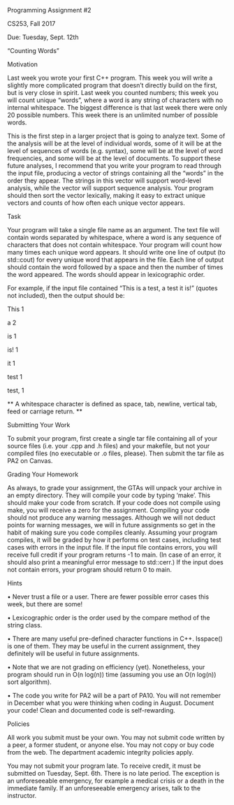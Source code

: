 Programming Assignment #2

CS253, Fall 2017

Due: Tuesday, Sept. 12th

“Counting Words”

Motivation

Last week you wrote your first C++ program. This week you will write a slightly more
complicated program that doesn’t directly build on the first, but is very close in spirit. Last week
you counted numbers; this week you will count unique “words”, where a word is any string of
characters with no internal whitespace. The biggest difference is that last week there were only
20 possible numbers. This week there is an unlimited number of possible words.

This is the first step in a larger project that is going to analyze text. Some of the analysis will be at
the level of individual words, some of it will be at the level of sequences of words (e.g. syntax),
some will be at the level of word frequencies, and some will be at the level of documents. To
support these future analyses, I recommend that you write your program to read through the input
file, producing a vector of strings containing all the “words” in the order they appear. The strings
in this vector will support word-level analysis, while the vector will support sequence analysis.
Your program should then sort the vector lexically, making it easy to extract unique vectors and
counts of how often each unique vector appears.

Task

Your program will take a single file name as an argument. The text file will contain words
separated by whitespace, where a word is any sequence of characters that does not contain
whitespace. Your program will count how many times each unique word appears. It should write
one line of output (to std::cout) for every unique word that appears in the file. Each line of output
should contain the word followed by a space and then the number of times the word appeared.
The words should appear in lexicographic order.

For example, if the input file contained “This is a test, a test it is!” (quotes not included), then the
output should be:

This 1

a 2

is 1

is! 1

it 1

test 1

test, 1

 ** A whitespace character is defined as space, tab, newline, vertical tab, feed or carriage return. **

Submitting Your Work

To submit your program, first create a single tar file containing all of your source files (i.e. your
.cpp and .h files) and your makefile, but not your compiled files (no executable or .o files,
please). Then submit the tar file as PA2 on Canvas.

Grading Your Homework

As always, to grade your assignment, the GTAs will unpack your archive in an empty directory.
They will compile your code by typing ‘make’. This should make your code from scratch. If your
code does not compile using make, you will receive a zero for the assignment. Compiling your
code should not produce any warning messages. Although we will not deduct points for warning
messages, we will in future assignments so get in the habit of making sure you code compiles
cleanly. Assuming your program compiles, it will be graded by how it performs on test cases,
including test cases with errors in the input file. If the input file contains errors, you will receive
full credit if your program returns -1 to main. (In case of an error, it should also print a
meaningful error message to std::cerr.) If the input does not contain errors, your program should
return 0 to main.

Hints

• Never trust a file or a user. There are fewer possible error cases this week, but there are
some!

• Lexicographic order is the order used by the compare method of the string class.

• There are many useful pre-defined character functions in C++. Isspace() is one of them. They may be useful in the current assignment, they definitely will be useful in future assignments.

• Note that we are not grading on efficiency (yet). Nonetheless, your program should run in O(n log(n)) time (assuming you use an O(n log(n)) sort algorithm).

• The code you write for PA2 will be a part of PA10. You will not remember in December what you were thinking when coding in August. Document your code! Clean and documented code is self-rewarding.

Policies

All work you submit must be your own. You may not submit code written by a peer, a former
student, or anyone else. You may not copy or buy code from the web. The department academic
integrity policies apply.

You may not submit your program late. To receive credit, it must be submitted on Tuesday, Sept.
6th. There is no late period. The exception is an unforeseeable emergency, for example a medical
crisis or a death in the immediate family. If an unforeseeable emergency arises, talk to the
instructor.
